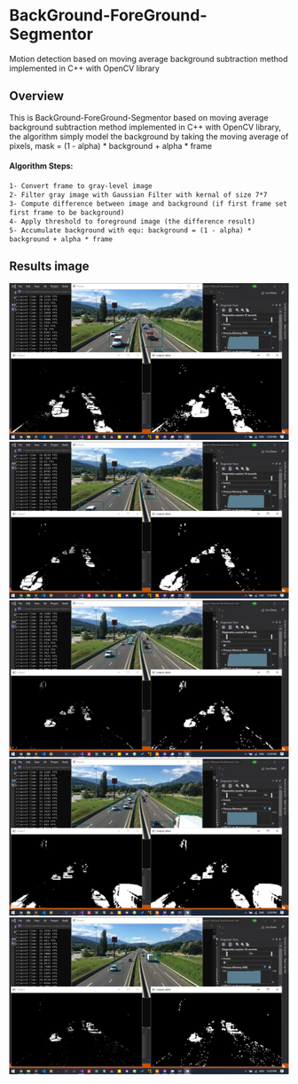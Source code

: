 # BackGround-ForeGround-Segmentor
Motion detection based on moving average background subtraction method implemented in C++ with OpenCV library 

## Overview
This is BackGround-ForeGround-Segmentor based on moving average background subtraction method implemented in C++ with OpenCV library,
the algorithm simply model the background by taking the moving average of pixels, 
	mask = (1 - alpha) * background + alpha * frame

#### Algorithm Steps:
	1- Convert frame to gray-level image  
	2- Filter gray image with Gaussian Filter with kernal of size 7*7  
	3- Compute difference between image and background (if first frame set first frame to be background)  
	4- Apply threshold to foreground image (the difference result)  
	5- Accumulate background with equ: background = (1 - alpha) * background + alpha * frame  

## Results image
![alt text](https://github.com/abwerby/Background-Segmentor-OpenCv/blob/main/Screenshot%20(59).png)
![alt text](https://github.com/abwerby/Background-Segmentor-OpenCv/blob/main/Screenshot%20(60).png)  
![alt text](https://github.com/abwerby/Background-Segmentor-OpenCv/blob/main/Screenshot%20(61).png)
![alt text](https://github.com/abwerby/Background-Segmentor-OpenCv/blob/main/Screenshot%20(62).png)
![alt text](https://github.com/abwerby/Background-Segmentor-OpenCv/blob/main/Screenshot%20(63).png)

